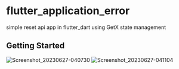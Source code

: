 # flutter_application_error

simple reset api app in flutter_dart using GetX state management 

## Getting Started

![Screenshot_20230627-040730](https://github.com/mohamadrashid828/Simple-reset-API-flutter-using-GetX/assets/82722647/ff905248-fd09-4823-8ff1-2dda465e6ed4)
![Screenshot_20230627-041104](https://github.com/mohamadrashid828/Simple-reset-API-flutter-using-GetX/assets/82722647/ffb70c4d-c0d9-46e4-bf87-c98c111fa16e)

